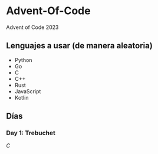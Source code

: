 # Advent-Of-Code
 Advent of Code 2023

## Lenguajes a usar (de manera aleatoria)
- Python
- Go
- C 
- C++
- Rust
- JavaScript
- Kotlin

## Días
### Day 1: Trebuchet
*C*

